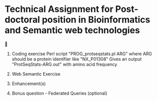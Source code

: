 # Technical Assignment for Post-doctoral position in Bioinformatics and Semantic web technologies
:floppy_disk:

1. Coding exercise
Perl script "PROG_protseqstats.pl ARG" where ARG should be a protein identifier like "NX_P01308"
Gives an output "ProtSeqStats-ARG.out" with amino acid frequency


2. Web Semantic Exercise


3. Enhancement(s)

4. Bonus question - Federated Queries (optional)

